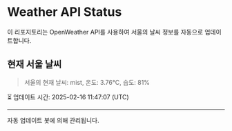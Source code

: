 
# Weather API Status

이 리포지토리는 OpenWeather API를 사용하여 서울의 날씨 정보를 자동으로 업데이트합니다.

## 현재 서울 날씨
> 서울의 현재 날씨: mist, 온도: 3.76°C, 습도: 81%

⏳ 업데이트 시간: 2025-02-16 11:47:07 (UTC)

---
자동 업데이트 봇에 의해 관리됩니다.
